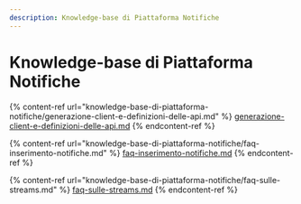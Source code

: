 ```yaml
---
description: Knowledge-base di Piattaforma Notifiche
---
```


# Knowledge-base di Piattaforma Notifiche

{% content-ref url="knowledge-base-di-piattaforma-notifiche/generazione-client-e-definizioni-delle-api.md" %}
[generazione-client-e-definizioni-delle-api.md](knowledge-base-di-piattaforma-notifiche/generazione-client-e-definizioni-delle-api.md)
{% endcontent-ref %}

{% content-ref url="knowledge-base-di-piattaforma-notifiche/faq-inserimento-notifiche.md" %}
[faq-inserimento-notifiche.md](knowledge-base-di-piattaforma-notifiche/faq-inserimento-notifiche.md)
{% endcontent-ref %}

{% content-ref url="knowledge-base-di-piattaforma-notifiche/faq-sulle-streams.md" %}
[faq-sulle-streams.md](knowledge-base-di-piattaforma-notifiche/faq-sulle-streams.md)
{% endcontent-ref %}

